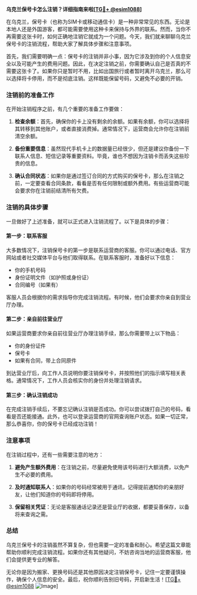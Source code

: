 **乌克兰保号卡怎么注销？详细指南来啦[[TG💪+ @esim1088](https://t.me/s/esim1088)]**

在乌克兰，保号卡（也称为SIM卡或移动通信卡）是一种非常常见的东西。无论是本地人还是外国游客，都可能需要使用这种卡来保持与外界的联系。然而，当你不再需要这张卡时，如何正确地注销它就成为一个问题。今天，我们就来聊聊乌克兰保号卡的注销流程，帮助大家了解具体步骤和注意事项。

首先，我们需要明确一点：保号卡的注销并非小事，因为它涉及到你的个人信息安全以及可能产生的费用问题。因此，在决定注销之前，你需要确认自己是否真的不需要这张卡了。如果你只是暂时不用，比如出国旅行或者暂时离开乌克兰，那么可以选择将卡停用，而不是彻底注销。这样既能保留号码，又避免不必要的开销。

### 注销前的准备工作

在开始注销程序之前，有几个重要的准备工作要做：

1. **检查余额**：首先，确保你的卡上没有剩余的余额。如果有余额，你可以选择将其转移到其他账户，或者直接消费掉。通常情况下，运营商会允许你在注销前清空余额。

2. **备份重要信息**：虽然现代手机卡上的数据量已经很少，但还是建议你备份一下联系人信息、短信记录等重要资料。毕竟，谁也不想因为注销卡而丢失这些珍贵的信息。

3. **确认合同状态**：如果你是通过签订合同的方式购买的保号卡，那么在注销之前，一定要查看合同条款，看看是否有任何限制或额外费用。有些运营商可能会要求你在注销前结清所有欠费。

### 注销的具体步骤

一旦做好了上述准备，就可以正式进入注销流程了。以下是具体的步骤：

#### 第一步：联系客服

大多数情况下，注销保号卡的第一步是联系运营商的客服。你可以通过电话、官方网站或者社交媒体平台与他们取得联系。在联系客服时，准备好以下信息：

- 你的手机号码
- 身份证明文件（如护照或身份证）
- 合同编号（如果有）

客服人员会根据你的需求指导你完成注销流程。有时候，他们会要求你亲自到营业厅办理。

#### 第二步：亲自前往营业厅

如果运营商要求你亲自前往营业厅办理注销手续，那么你需要带上以下物品：

- 你的身份证件
- 保号卡
- 如果有合同，带上合同原件

到达营业厅后，向工作人员说明你要注销保号卡，并按照他们的指示填写相关表格。通常情况下，工作人员会核实你的身份并处理注销请求。

#### 第三步：确认注销成功

在完成注销手续后，不要忘记确认注销是否成功。你可以尝试拨打自己的号码，看看是否还能接通。此外，也可以登录运营商的官网查询账户状态。如果一切正常，那么恭喜你，你的保号卡已经成功注销！

### 注意事项

在注销过程中，还有一些需要注意的地方：

1. **避免产生额外费用**：在注销之前，尽量避免使用该号码进行大额消费，以免产生不必要的费用。

2. **及时通知联系人**：如果你的号码经常被用于通讯，记得提前通知你的亲朋好友，让他们知道你的号码即将停用。

3. **保留相关凭证**：无论是客服通话记录还是营业厅的收据，都要妥善保存，以备将来查询之需。

### 总结

乌克兰保号卡的注销虽然不算复杂，但也需要一定的准备和耐心。希望这篇文章能帮助你顺利完成注销流程。如果你还有其他疑问，不妨咨询当地的运营商客服，他们会提供更专业的解答。

无论你是因为搬家、更换号码还是其他原因决定注销保号卡，记住一定要谨慎操作，确保个人信息的安全。最后，祝你顺利告别旧号码，开启新生活！[[TG💪+ @esim1088](https://t.me/s/esim1088) ![Image](https://i.postimg.cc/4NQfJmqS/Snipaste-2025-05-13-00-14-12.png)]